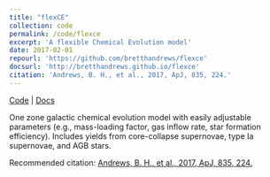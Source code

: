 ```yaml
---
title: "flexCE"
collection: code
permalink: /code/flexce
excerpt: 'A flexible Chemical Evolution model'
date: 2017-02-01
repourl: 'https://github.com/bretthandrews/flexce'
docsurl: 'http://bretthandrews.github.io/flexce'
citation: 'Andrews, B. H., et al., 2017, ApJ, 835, 224.'
---
```


[Code](https://github.com/bretthandrews/flexce) \| [Docs](https://bretthandrews.github.io/flexce)

One zone galactic chemical evolution model with easily adjustable parameters (e.g., mass-loading factor, gas inflow rate, star formation efficiency). Includes yields from core-collapse supernovae, type Ia supernovae, and AGB stars.

Recommended citation: [Andrews, B. H., et al., 2017, ApJ, 835, 224.](https://ui.adsabs.harvard.edu/abs/2017ApJ...835..224A)
